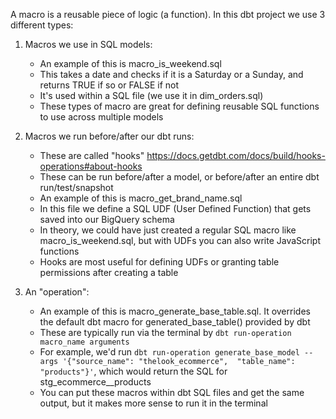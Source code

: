A macro is a reusable piece of logic (a function). In this dbt project we use 3 different types:

1. Macros we use in SQL models:
    - An example of this is macro_is_weekend.sql
    - This takes a date and checks if it is a Saturday or a Sunday, and returns TRUE if so or FALSE if not
    - It's used within a SQL file (we use it in dim_orders.sql)
    - These types of macro are great for defining reusable SQL functions to use across multiple models

2. Macros we run before/after our dbt runs:
    - These are called "hooks" https://docs.getdbt.com/docs/build/hooks-operations#about-hooks
    - These can be run before/after a model, or before/after an entire dbt run/test/snapshot
    - An example of this is macro_get_brand_name.sql
    - In this file we define a SQL UDF (User Defined Function) that gets saved into our BigQuery schema
    - In theory, we could have just created a regular SQL macro like macro_is_weekend.sql, but with UDFs
      you can also write JavaScript functions
    - Hooks are most useful for defining UDFs or granting table permissions after creating a table

3. An "operation":
    - An example of this is macro_generate_base_table.sql. It overrides the default dbt macro for
      generated_base_table() provided by dbt
    - These are typically run via the terminal by `dbt run-operation macro_name arguments`
    - For example, we'd run `dbt run-operation generate_base_model --args '{"source_name": "thelook_ecommerce",  "table_name": "products"}'`, which would return the SQL for stg_ecommerce__products
    - You can put these macros within dbt SQL files and get the same output, but it makes more sense to run
      it in the terminal
